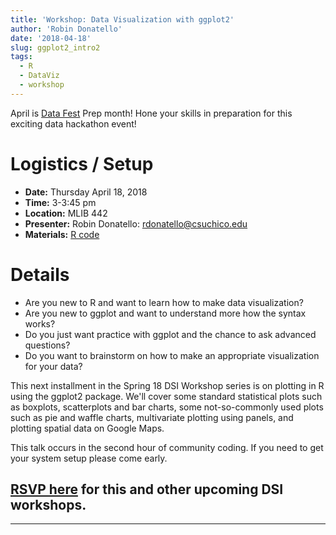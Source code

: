 ```yaml
---
title: 'Workshop: Data Visualization with ggplot2'
author: 'Robin Donatello'
date: '2018-04-18'
slug: ggplot2_intro2
tags:
  - R
  - DataViz
  - workshop
---
```



April is [Data Fest](https://csucdsi.github.io/datafest/) Prep month! Hone your skills in preparation for this exciting data hackathon event!

# Logistics / Setup

* **Date:** Thursday April 18, 2018 
* **Time:** 3-3:45 pm
* **Location:** MLIB 442
* **Presenter:** Robin Donatello: rdonatello@csuchico.edu 
* **Materials:** [R code](/event/ggplot2_intro2/ggplot2_april18.R)

<!--- * [[Workshop Details & Materials]](/event/ggplot2_intro2/) --->


# Details

* Are you new to R and want to learn how to make data visualization? 
* Are you new to ggplot and want to understand more how the syntax works? 
* Do you just want practice with ggplot and the chance to ask advanced questions?
* Do you want to brainstorm on how to make an appropriate visualization for your data? 

This next installment in the Spring 18 DSI Workshop series is on plotting in R using the ggplot2 package.
We'll cover some standard statistical plots such as boxplots, scatterplots and bar charts, some not-so-commonly used plots such as pie and waffle charts, multivariate plotting using panels, and plotting spatial data on Google Maps. 

This talk occurs in the second hour of community coding. If you need to get your system setup please come early.


## [RSVP here](https://goo.gl/forms/mMUf1QRezqAY0ID03) for this and other upcoming DSI workshops. 


----

